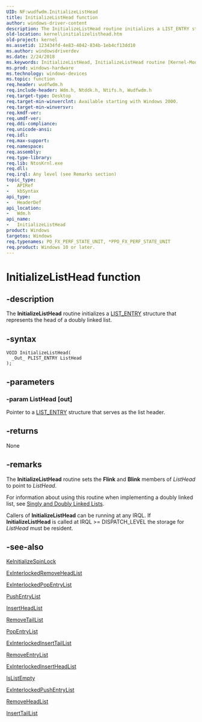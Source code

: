 ```yaml
---
UID: NF:wudfwdm.InitializeListHead
title: InitializeListHead function
author: windows-driver-content
description: The InitializeListHead routine initializes a LIST_ENTRY structure that represents the head of a doubly linked list.
old-location: kernel\initializelisthead.htm
old-project: kernel
ms.assetid: 123434fd-4e83-4042-834b-1eb4cf13dd10
ms.author: windowsdriverdev
ms.date: 2/24/2018
ms.keywords: InitializeListHead, InitializeListHead routine [Kernel-Mode Driver Architecture], k109_2e5e02a0-26d3-4c8a-b712-ee3d515b8a23.xml, kernel.initializelisthead, wdm/InitializeListHead
ms.prod: windows-hardware
ms.technology: windows-devices
ms.topic: function
req.header: wudfwdm.h
req.include-header: Wdm.h, Ntddk.h, Ntifs.h, Wudfwdm.h
req.target-type: Desktop
req.target-min-winverclnt: Available starting with Windows 2000.
req.target-min-winversvr: 
req.kmdf-ver: 
req.umdf-ver: 
req.ddi-compliance: 
req.unicode-ansi: 
req.idl: 
req.max-support: 
req.namespace: 
req.assembly: 
req.type-library: 
req.lib: NtosKrnl.exe
req.dll: 
req.irql: Any level (see Remarks section)
topic_type:
-	APIRef
-	kbSyntax
api_type:
-	HeaderDef
api_location:
-	Wdm.h
api_name:
-	InitializeListHead
product: Windows
targetos: Windows
req.typenames: PO_FX_PERF_STATE_UNIT, *PPO_FX_PERF_STATE_UNIT
req.product: Windows 10 or later.
---
```


# InitializeListHead function


## -description


The <b>InitializeListHead</b> routine initializes a <a href="https://msdn.microsoft.com/library/windows/hardware/ff554296">LIST_ENTRY</a> structure that represents the head of a doubly linked list.


## -syntax


````
VOID InitializeListHead(
  _Out_ PLIST_ENTRY ListHead
);
````


## -parameters




### -param ListHead [out]

Pointer to a <a href="https://msdn.microsoft.com/library/windows/hardware/ff554296">LIST_ENTRY</a> structure that serves as the list header. 


## -returns



None




## -remarks



The <b>InitializeListHead</b> routine sets the <b>Flink</b> and <b>Blink</b> members of <i>ListHead</i> to point to <i>ListHead</i>.

For information about using this routine when implementing a doubly linked list, see <a href="https://msdn.microsoft.com/library/windows/hardware/ff563802">Singly and Doubly Linked Lists</a>.

Callers of <b>InitializeListHead</b> can be running at any IRQL. If <b>InitializeListHead</b> is called at IRQL &gt;= DISPATCH_LEVEL the storage for <i>ListHead</i> must be resident.




## -see-also

<a href="..\wdm\nf-wdm-keinitializespinlock.md">KeInitializeSpinLock</a>



<a href="..\wdm\nf-wdm-exinterlockedremoveheadlist.md">ExInterlockedRemoveHeadList</a>



<a href="..\wdm\nf-wdm-exinterlockedpopentrylist.md">ExInterlockedPopEntryList</a>



<a href="..\wudfwdm\nf-wudfwdm-pushentrylist.md">PushEntryList</a>



<a href="..\wudfwdm\nf-wudfwdm-insertheadlist.md">InsertHeadList</a>



<a href="..\wudfwdm\nf-wudfwdm-removetaillist.md">RemoveTailList</a>



<a href="..\wudfwdm\nf-wudfwdm-popentrylist.md">PopEntryList</a>



<a href="..\wdm\nf-wdm-exinterlockedinserttaillist.md">ExInterlockedInsertTailList</a>



<a href="..\wudfwdm\nf-wudfwdm-removeentrylist.md">RemoveEntryList</a>



<a href="..\wdm\nf-wdm-exinterlockedinsertheadlist.md">ExInterlockedInsertHeadList</a>



<a href="..\wudfwdm\nf-wudfwdm-islistempty.md">IsListEmpty</a>



<a href="..\wdm\nf-wdm-exinterlockedpushentrylist.md">ExInterlockedPushEntryList</a>



<a href="..\wudfwdm\nf-wudfwdm-removeheadlist.md">RemoveHeadList</a>



<a href="..\wudfwdm\nf-wudfwdm-inserttaillist.md">InsertTailList</a>



 

 




